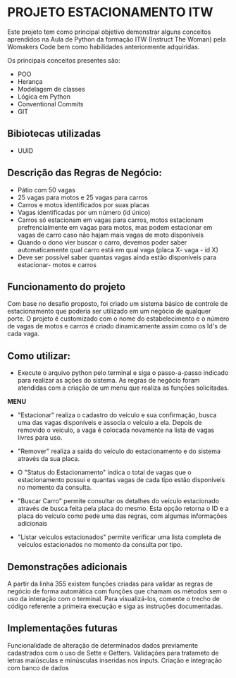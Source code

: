 # PROJETO ESTACIONAMENTO ITW

Este projeto tem como principal objetivo demonstrar alguns conceitos aprendidos na Aula de Python da formação ITW (Instruct The Woman) pela Womakers Code bem como habilidades anteriormente adquiridas.

Os principais conceitos presentes são:

- POO
- Herança
- Modelagem de classes
- Lógica em Python
- Conventional Commits
- GIT

## Bibiotecas utilizadas

- UUID

## Descrição das Regras de Negócio:

- Pátio com 50 vagas
- 25 vagas para motos e 25 vagas para carros
- Carros e motos identificados por suas placas
- Vagas identificadas por um número (id único)
- Carros só estacionam em vagas para carros, motos estacionam prefrencialmente em vagas para motos, mas podem estacionar em vagas de carro caso não hajam mais vagas de moto disponíveis
- Quando o dono vier buscar o carro, devemos poder saber automaticamente qual carro está em qual vaga (placa X- vaga - id X)
- Deve ser possível saber quantas vagas ainda estão disponíveis para estacionar- motos e carros

## Funcionamento do projeto

Com base no desafio proposto, foi criado um sistema básico de controle de estacionamento que poderia ser utilizado em um negócio de qualquer porte. O projeto é customizado com o nome do estabelecimento e o número de vagas de motos e carros é criado dinamicamente assim como os Id's de cada vaga.

## Como utilizar:

- Execute o arquivo python pelo terminal e siga o passo-a-passo indicado para realizar as ações do sistema. As regras de negócio foram atendidas com a criação de um menu que realiza as funções solicitadas.

**MENU**

- "Estacionar" realiza o cadastro do veículo e sua confirmação, busca uma das vagas disponíveis e associa o veículo a ela. Depois de removido o veiculo, a vaga é colocada novamente na lista de vagas livres para uso.

- "Remover" realiza a saída do veículo do estacionamento e do sistema através da sua placa.

- O "Status do Estacionamento" indica o total de vagas que o estacionamento possui e quantas vagas de cada tipo estão disponíveis no momento da consulta.

- "Buscar Carro" permite consultar os detalhes do veículo estacionado através de busca feita pela placa do mesmo. Esta opção retorna o ID e a placa do veículo como pede uma das regras, com algumas informações adicionais

- "Listar veículos estacionados" permite verificar uma lista completa de veículos estacionados no momento da consulta por tipo.

## Demonstrações adicionais

A partir da linha 355 existem funções criadas para validar as regras de negócio de forma automática com funções que chamam os métodos sem o uso da interação com o terminal. Para visualizá-los, comente o trecho de código referente a primeira execução e siga as instruções documentadas.

## Implementações futuras

Funcionalidade de alteração de determinados dados previamente cadastrados com o uso de Sette e Getters.
Validações para tratameto de letras maiúsculas e minúsculas inseridas nos inputs.
Criação e integração com banco de dados
